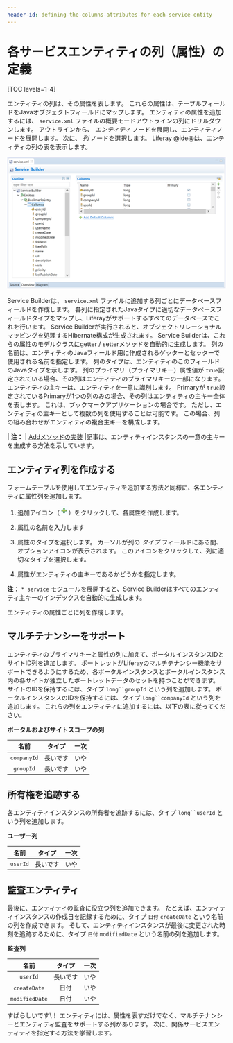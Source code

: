 ```yaml
---
header-id: defining-the-columns-attributes-for-each-service-entity
---
```


# 各サービスエンティティの列（属性）の定義

[TOC levels=1-4]

エンティティの列は、その属性を表します。 これらの属性は、テーブルフィールドをJavaオブジェクトフィールドにマップします。 エンティティの属性を追加するには、 `service.xml` ファイルの概要モードアウトラインの列にドリルダウンします。 アウトラインから、 *エンティティ* ノードを展開し、エンティティノードを展開します。 次に、 *列* ノードを選択します。 Liferay @ide@は、エンティティの列の表を表示します。

![図1：Liferay @ide@は、エンティティのテーブル列の定義を容易にします。](../../../../images/service-builder-entity-columns.png)

Service Builderは、 `service.xml` ファイルに追加する列ごとにデータベースフィールドを作成します。 各列に指定されたJavaタイプに適切なデータベースフィールドタイプをマップし、Liferayがサポートするすべてのデータベースでこれを行います。 Service Builderが実行されると、オブジェクトリレーショナルマッピングを処理するHibernate構成が生成されます。 Service Builderは、これらの属性のモデルクラスにgetter / setterメソッドを自動的に生成します。 列の名前は、エンティティのJavaフィールド用に作成されるゲッターとセッターで使用される名前を指定します。 列のタイプは、エンティティのこのフィールドのJavaタイプを示します。 列のプライマリ（プライマリキー）属性値が `true`設定されている場合、その列はエンティティのプライマリキーの一部になります。 エンティティの主キーは、エンティティを一意に識別します。 Primaryが `true`設定されているPrimaryが1つの列のみの場合、その列はエンティティの主キー全体を表します。 これは、ブックマークアプリケーションの場合です。 ただし、エンティティの主キーとして複数の列を使用することは可能です。 この場合、列の組み合わせがエンティティの複合主キーを構成します。

| **注：** | [Addメソッドの実装](/docs/7-1/tutorials/-/knowledge_base/t/implementing-an-add-method#step-3-generate-a-primary-key) |記事は、エンティティインスタンスの一意の主キーを生成する方法を示しています。

## エンティティ列を作成する

フォームテーブルを使用してエンティティを追加する方法と同様に、各エンティティに属性列を追加します。

1.  追加アイコン（![Add](../../../../images/icon-add-ide.png)）をクリックして、各属性を作成します。

2.  属性の名前を入力します

3.  属性のタイプを選択します。 カーソルが列の *タイプ* フィールドにある間、オプションアイコンが表示されます。 このアイコンをクリックして、列に適切なタイプを選択します。

4.  属性がエンティティの主キーであるかどうかを指定します。

**注**： `* service` モジュールを展開すると、Service Builderはすべてのエンティティ主キーのインデックスを自動的に生成します。

エンティティの属性ごとに列を作成します。

## マルチテナンシーをサポート

エンティティのプライマリキーと属性の列に加えて、ポータルインスタンスIDとサイトID列を追加します。 ポートレットがLiferayのマルチテナンシー機能をサポートできるようにするため、各ポータルインスタンスとポータルインスタンス内の各サイトが独立したポートレットデータのセットを持つことができます。 サイトのIDを保持するには、タイプ `long``groupId` という列を追加します。 ポータルインスタンスのIDを保持するには、タイプ `long``companyId` という列を追加します。 これらの列をエンティティに追加するには、以下の表に従ってください。

**ポータルおよびサイトスコープの列**

|     名前      | タイプ  | 一次 |
|:-----------:|:----:|:--:|
| `companyId` | 長いです | いや |
|  `groupId`  | 長いです | いや |

## 所有権を追跡する

各エンティティインスタンスの所有者を追跡するには、タイプ `long``userId` という列を追加します。

**ユーザー列**

|    名前    | タイプ  | 一次 |
|:--------:|:----:|:--:|
| `userId` | 長いです | いや |

## 監査エンティティ

最後に、エンティティの監査に役立つ列を追加できます。 たとえば、エンティティインスタンスの作成日を記録するために、タイプ `日付` `createDate` という名前の列を作成できます。 そして、エンティティインスタンスが最後に変更された時刻を追跡するために、タイプ `日付` `modifiedDate` という名前の列を追加します。

**監査列**

|       名前       | タイプ  | 一次 |
|:--------------:|:----:|:--:|
|    `userId`    | 長いです | いや |
|  `createDate`  |  日付  | いや |
| `modifiedDate` |  日付  | いや |

すばらしいです\！ エンティティには、属性を表すだけでなく、マルチテナンシーとエンティティ監査をサポートする列があります。 次に、関係サービスエンティティを指定する方法を学習します。
